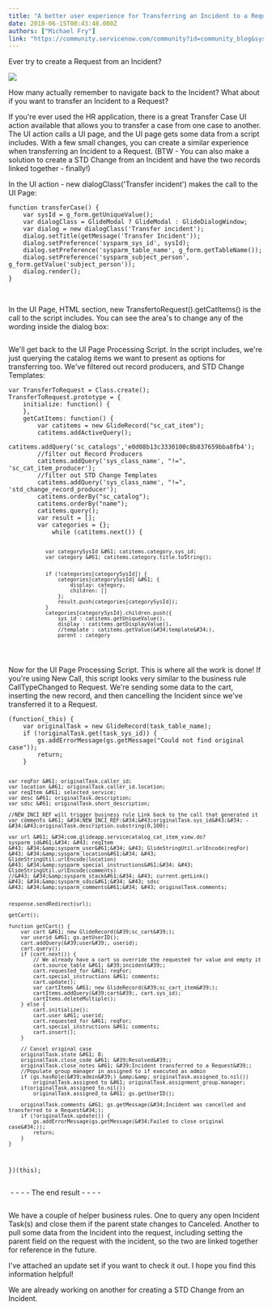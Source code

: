 ```yaml
---
title: "A better user experience for Transferring an Incident to a Request"
date: 2018-06-15T00:43:48.000Z
authors: ["Michael Fry"]
link: "https://community.servicenow.com/community?id=community_blog&sys_id=daecfc84dbb2db40b2102926ca961969"
---
```

<p>Ever try to create a Request from an Incident?</p>
<p><img src="49523c40dbbe9b40b2102926ca9619f6.iix" /></p>
<p>How many actually remember to navigate back to the Incident? What about if you want to transfer an Incident to a Request?</p>
<p>If you&#39;re ever used the HR application, there is a great Transfer Case UI action available that allows you to transfer a case from one case to another. The UI action calls a UI page, and the UI page gets some data from a script includes. With a few small changes, you can create a similar experience when transferring an Incident to a Request. (BTW - You can also make a solution to create a STD Change from an Incident and have the two records linked together - finally!)</p>
<p>In the UI action - new dialogClass(&#39;Transfer incident&#39;) makes the call to the UI Page:</p>
<pre class="language-markup"><code>function transferCase() {
	var sysId &#61; g_form.getUniqueValue();
	var dialogClass &#61; GlideModal ? GlideModal : GlideDialogWindow;
	var dialog &#61; new dialogClass(&#39;Transfer incident&#39;);
	dialog.setTitle(getMessage(&#39;Transfer Incident&#39;));
	dialog.setPreference(&#39;sysparm_sys_id&#39;, sysId);
	dialog.setPreference(&#39;sysparm_table_name&#39;, g_form.getTableName());
	dialog.setPreference(&#39;sysparm_subject_person&#39;, g_form.getValue(&#39;subject_person&#39;));
	dialog.render();
}</code></pre>
<p> </p>
<p>In the UI Page, HTML section, new TransfertoRequest().getCatItems() is the call to the script includes. You can see the area&#39;s to change any of the wording inside the dialog box:</p>
<p><img src="cb9530c8dbfe9b40b2102926ca96199c.iix" alt="" /></p>
<p>We&#39;ll get back to the UI Page Processing Script. In the script includes, we&#39;re just querying the catalog items we want to present as options for transferring too. We&#39;ve filtered out record producers, and STD Change Templates:</p>
<pre class="language-markup"><code>var TransferToRequest &#61; Class.create();
TransferToRequest.prototype &#61; {
	initialize: function() {
	},
	getCatItems: function() {
		var catitems &#61; new GlideRecord(&#34;sc_cat_item&#34;);
		catitems.addActiveQuery();
		catitems.addQuery(&#39;sc_catalogs&#39;,&#39;e0d08b13c3330100c8b837659bba8fb4&#39;);
		//filter out Record Producers
		catitems.addQuery(&#39;sys_class_name&#39;, &#34;!&#61;&#34;, &#39;sc_cat_item_producer&#39;);
		//filter out STD Change Templates
		catitems.addQuery(&#39;sys_class_name&#39;, &#34;!&#61;&#34;, &#39;std_change_record_producer&#39;);
		catitems.orderBy(&#34;sc_catalog&#34;);
		catitems.orderBy(&#34;name&#34;);
		catitems.query();
		var result &#61; [];
		var categories &#61; {};
			while (catitems.next()) {
				
				var categorySysId &#61; catitems.category.sys_id;
				var category &#61; catitems.category.title.toString();
				
				
				if (!categories[categorySysId]) {
					categories[categorySysId] &#61; {
						display: category,
						children: []
					};
					result.push(categories[categorySysId]);
				}
				categories[categorySysId].children.push({
					sys_id : catitems.getUniqueValue(),
					display : catitems.getDisplayValue(),
					//template : catitems.getValue(&#34;template&#34;),
					parent : category

</code></pre>
<p>Now for the UI Page Processing Script. This is where all the work is done! If you&#39;re using New Call, this script looks very similar to the business rule CallTypeChanged to Request. We&#39;re sending some data to the cart, inserting the new record, and then cancelling the Incident since we&#39;ve transferred it to a Request.</p>
<pre class="language-markup"><code>(function(_this) {
	var originalTask &#61; new GlideRecord(task_table_name);
	if (!originalTask.get(task_sys_id)) {
		gs.addErrorMessage(gs.getMessage(&#34;Could not find original case&#34;));
		return;
	}
	
	var reqFor &#61; originalTask.caller_id;
	var location &#61; originalTask.caller_id.location;
	var reqItem &#61; selected_service;
	var desc &#61; originalTask.description;
	var sdsc &#61; originalTask.short_description;
	
	//NEW_INCI_REF will trigger business rule Link back to the call that generated it
	var comments &#61; &#34;NEW_INCI_REF:&#34;&#43;originalTask.sys_id&#43;&#34; - &#34;&#43;originalTask.description.substring(0,100);
	
	var url &#61; &#34;com.glideapp.servicecatalog_cat_item_view.do?sysparm_id&#61;&#34; &#43; reqItem
	&#43; &#34;&amp;sysparm_user&#61;&#34; &#43; GlideStringUtil.urlEncode(reqFor)
	&#43; &#34;&amp;sysparm_location&#61;&#34; &#43; GlideStringUtil.urlEncode(location)
	&#43; &#34;&amp;sysparm_special_instructions&#61;&#34; &#43; GlideStringUtil.urlEncode(comments)
	//&#43; &#34;&amp;sysparm_stack&#61;&#34; &#43; current.getLink()
	&#43; &#34;&amp;sysparm_sdsc&#61;&#34; &#43; sdsc
	&#43; &#34;&amp;sysparm_comments&#61;&#34; &#43; originalTask.comments;
	
	
	response.sendRedirect(url);
	
	getCart();
	
	function getCart() {
		var cart &#61; new GlideRecord(&#39;sc_cart&#39;);
		var userid &#61; gs.getUserID();
		cart.addQuery(&#39;user&#39;, userid);
		cart.query();
		if (cart.next()) {
			// We already have a cart so override the requested for value and empty it
			cart.source_table &#61; &#39;incident&#39;;
			cart.requested_for &#61; reqFor;
			cart.special_instructions &#61; comments;
			cart.update();
			var cartItems &#61; new GlideRecord(&#39;sc_cart_item&#39;);
			cartItems.addQuery(&#39;cart&#39;, cart.sys_id);
			cartItems.deleteMultiple();
		} else {
			cart.initialize();
			cart.user &#61; userid;
			cart.requested_for &#61; reqFor;
			cart.special_instructions &#61; comments;
			cart.insert();
		}
		
		// Cancel original case
		originalTask.state &#61; 8;
		originalTask.close_code &#61; &#39;Resolved&#39;;
		originalTask.close_notes &#61; &#39;Incident transferred to a Request&#39;;
		//Populate group manager in assigned to if executed as admin
		if (gs.hasRole(&#39;admin&#39;) &amp;&amp; originalTask.assigned_to.nil())
			originalTask.assigned_to &#61; originalTask.assignment_group.manager;
		if(originalTask.assigned_to.nil())
			originalTask.assigned_to &#61; gs.getUserID();
		
		originalTask.comments &#61; gs.getMessage(&#34;Incident was cancelled and transferred to a Request&#34;);
		if (!originalTask.update()) {
			gs.addErrorMessage(gs.getMessage(&#34;Failed to close original case&#34;));
			return;
		}
	}
})(this);</code></pre>
<p> - - - - The end result - - - -</p>
<p><img src="a80df8c4dbb2db40b2102926ca961951.iix" alt="" /></p>
<p>We have a couple of helper business rules. One to query any open Incident Task(s) and close them if the parent state changes to Canceled. Another to pull some data from the Incident into the request, including setting the parent field on the request with the incident, so the two are linked together for reference in the future.</p>
<p>I&#39;ve attached an update set if you want to check it out. I hope you find this information helpful!</p>
<p>We are already working on another for creating a STD Change from an Incident.</p>
<p> </p>